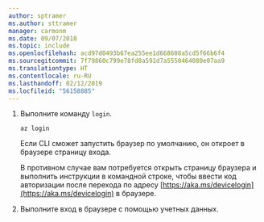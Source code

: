```yaml
---
author: sptramer
ms.author: sttramer
manager: carmonm
ms.date: 09/07/2018
ms.topic: include
ms.openlocfilehash: acd97d0493b67ea255ee1d668608a5cd5f66b6f4
ms.sourcegitcommit: 7f79860c799e78fd8a591d7a5550464080e07aa9
ms.translationtype: HT
ms.contentlocale: ru-RU
ms.lasthandoff: 02/12/2019
ms.locfileid: "56158885"
---
```

1. Выполните команду `login`.

    ```azurecli-interactive
    az login
    ```

    Если CLI сможет запустить браузер по умолчанию, он откроет в браузере страницу входа.

    В противном случае вам потребуется открыть страницу браузера и выполнить инструкции в командной строке, чтобы ввести код авторизации после перехода по адресу [https://aka.ms/devicelogin](https://aka.ms/devicelogin) в браузере.

2. Выполните вход в браузере с помощью учетных данных.
